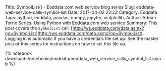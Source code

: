 Title: SymbolList() - Eoddata.com web service blog series
Slug: eoddata-web-service-calls-symbol-list
Date: 2017-04-02 22:23
Category: Eoddata
Tags: python, eoddata, pandas, numpy, jupyter, matplotlib, 
Author: Adrian Torrie
Series: Using Python with Eoddata.com web service
Summary: This post covers the `SymbolList` call: [http://ws.eoddata.com/data.asmx?op=SymbolList](http://ws.eoddata.com/data.asmx?op=SymbolList). Logging in is automatic if you have a credentials file set up. See the master post of this series for instructions on how to set this file up.

{% notebook downloads/notebooks/eoddata/eoddata_web_service_calls_symbol_list.ipynb %}
